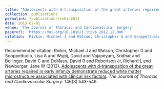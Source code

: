 ```yaml
---
title: "Adolescents with d-transposition of the great arteries repaired in early infancy demonstrate reduced white matter microstructure associated with clinical risk factors"
collection: publications
permalink: /publication/rivkin2013
date: 2013-02-01
venue: 'The Journal of Thoracic and Cardiovascular Surgery'
paperurl: 'https://doi.org/10.1016/j.jtcvs.2012.12.006'
citation: 'Rivkin, Michael J and Watson, Christopher G and Scoppettuolo, Lisa A and Wypij, David and Vajapeyam, Sridhar and Bellinger, David C and DeMaso, David R and Robertson Jr, Richard L and Newburger, Jane W (2013). <u>Adolescents with d-transposition of the great arteries repaired in early infancy demonstrate reduced white matter microstructure associated with clinical risk factors</u>. <i>The Journal of Thoracic and Cardiovascular Surgery</i>. 146(3):543-549.'
---
```

Recommended citation: Rivkin, Michael J and Watson, Christopher G and Scoppettuolo, Lisa A and Wypij, David and Vajapeyam, Sridhar and Bellinger, David C and DeMaso, David R and Robertson Jr, Richard L and Newburger, Jane W (2013). <u>Adolescents with d-transposition of the great arteries repaired in early infancy demonstrate reduced white matter microstructure associated with clinical risk factors</u>. <i>The Journal of Thoracic and Cardiovascular Surgery</i>. 146(3):543-549.